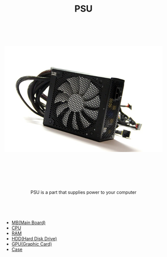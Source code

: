 <h1 align="center">PSU</h1>




<br><br><br><br><p align="center">![alt text](PSU.jpg)</p>



<p align="center"> <br><br><br><br><br><br>
PSU is a part that supplies power to your computer


</p>

<br><br><br>
- [MB(Main Board)](https://github.com/jjthd/JjthdFianlProject/blob/main/MB.md)
- [CPU](https://github.com/jjthd/JjthdFianlProject/blob/main/CPU.md)
- [RAM](https://github.com/jjthd/JjthdFianlProject/blob/main/RAM.md)
- [HDD(Hard Disk Drive)](https://github.com/jjthd/JjthdFianlProject/blob/main/HDD.md)
- [GPU(Graphic Card)](https://github.com/jjthd/JjthdFianlProject/blob/main/GPU.md)
- [Case](https://github.com/jjthd/JjthdFianlProject/blob/main/CASE.md)


